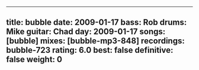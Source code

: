 
---
title: bubble
date: 2009-01-17
bass:	Rob
drums:	Mike
guitar:	Chad
day: 2009-01-17
songs: [bubble]
mixes: [bubble-mp3-848]
recordings: bubble-723
rating: 6.0
best: false
definitive: false
weight: 0
---
